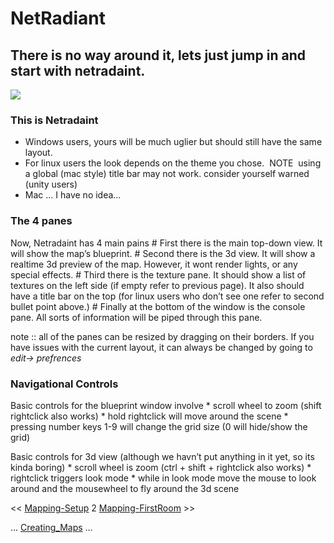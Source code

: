 NetRadiant
==========

There is no way around it, lets just jump in and start with netradaint.
-----------------------------------------------------------------------

![](comp-netradiant-plainnumbered.png)

### This is Netradaint

-   Windows users, yours will be much uglier but should still have the same layout.
-   For linux users the look depends on the theme you chose. ![]() NOTE ![]() using a global (mac style) title bar may not work. consider yourself warned (unity users) ![]()
-   Mac … I have no idea…

### The 4 panes

Now, Netradaint has 4 main pains
\# First there is the main top-down view. It will show the map’s blueprint.
\# Second there is the 3d view. It will show a realtime 3d preview of the map. However, it wont render lights, or any special effects.
\# Third there is the texture pane. It should show a list of textures on the left side (if empty refer to previous page). It also should have a title bar on the top (for linux users who don’t see one refer to second bullet point above.)
\# Finally at the bottom of the window is the console pane. All sorts of information will be piped through this pane.

note :: all of the panes can be resized by dragging on their borders. If you have issues with the current layout, it can always be changed by going to *edit-\> prefrences*

### Navigational Controls

Basic controls for the blueprint window involve
\* scroll wheel to zoom (shift rightclick also works)
\* hold rightclick will move around the scene
\* pressing number keys 1-9 will change the grid size (0 will hide/show the grid)

Basic controls for 3d view (although we havn’t put anything in it yet, so its kinda boring)
\* scroll wheel is zoom (ctrl + shift + rightclick also works)
\* rightclick triggers look mode
\* while in look mode move the mouse to look around and the mousewheel to fly around the 3d scene

\<\< [Mapping-Setup](mapping-Setup) 2 [Mapping-FirstRoom](mapping-FirstRoom) \>\>

… [Creating_Maps](Creating\_Maps) …
